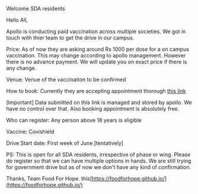 

<!-- blank line -->
Welcome SDA residents
<!-- blank line -->

Hello All,

Apollo is conducting paid vaccination across multiple societies. We got in touch with thier team to get the drive in our campus. 

Price:
 As of now they are asking around Rs 1000 per dose for a on campus vaccination. This may change according to apollo management. However there is no advance payment. We will update you on exact price if there is any change. 

Venue:
Venue of the vaccination to be confirmed

How to book:
Currently they are accepting appointment thorough  [this link ]( https://www.apolloclinic.com/lp/vaccination/.) 


 
[Important] Data submitted on this link is managed and stored by apollo. We have no control over that. Also booking appointment is absolutely free.

Who can register:
Any person above 18 years  is eligible

Vaccine: Covishield

Drive Start date: First week of June [tentatively]

PS: This is open for all SDA residents, irrespective of phase or wing. Please do register so that we can have multiple options in hands. We are still trying for government drive but as of now we don't have any kind of confirmation.  

Thanks,
Team Food For Hope.
this[https://foodforhope.github.io/](https://foodforhope.github.io/)


